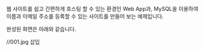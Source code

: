 웹 사이트를 쉽고 간편하게 호스팅 할 수 있는 환경인 Web App과, MySQL을 이용하여 이름과 이메일 주소를 등록할 수 있는 사이트를 만들어 보는 예제입니다.

완성된 화면은 아래와 같습니다. 

//001.jpg 삽입 